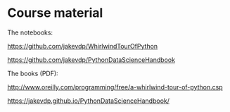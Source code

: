 
# Course material

The notebooks:  

https://github.com/jakevdp/WhirlwindTourOfPython

https://github.com/jakevdp/PythonDataScienceHandbook

The books (PDF):

http://www.oreilly.com/programming/free/a-whirlwind-tour-of-python.csp

https://jakevdp.github.io/PythonDataScienceHandbook/
